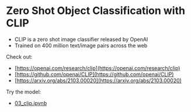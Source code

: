 # Zero Shot Object Classification with CLIP

- CLIP is a zero shot image classifier released by OpenAI
- Trained on 400 million text/image pairs across the web

Check out:

- [https://openai.com/research/clip](https://openai.com/research/clip)
- [https://github.com/openai/CLIP](https://github.com/openai/CLIP)
- [https://arxiv.org/abs/2103.00020](https://arxiv.org/abs/2103.00020)

Try the model:

- [03_clip.ipynb](https://github.com/TranslationalAICenterISU/cv-ssl-aug-2023/blob/main/notebooks/03_clip.ipynb)
